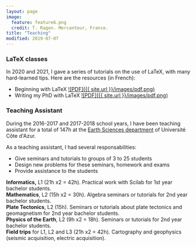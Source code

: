 ```yaml
---
layout: page
image:
  feature: feature6.png
  credit: T. Ragon. Mercantour, France.
title: "Teaching"
modified: 2019-07-07
---
```



### LaTeX classes
In 2020 and 2021, I gave a series of tutorials on the use of LaTeX, with many hard-learned tips. Here are the resources (in French):
- Beginning with LaTeX [![PDF]({{ site.url }}/images/pdf.png)](débuter_latex.pdf)
- Writing my PhD with LaTeX [![PDF]({{ site.url }}/images/pdf.png)](écrire_thèse_latex.pdf)

### Teaching Assistant
During the 2016-2017 and 2017-2018 school years, I have been teaching assistant for a total of 147h at the [Earth Sciences department](https://st-unice.oca.eu/?lang=fr) of Université Côte d'Azur.

As a teaching assistant, I had several responsabilities:  
- Give seminars and tutorials to groups of 3 to 25 students
- Design new problems for these seminars, homework and exams
- Provide assistance to the students

**Informatics,** L1 (21h x2 = 42h). Practical work with Scilab for 1st year bachelor students.  
**Mathematics**, L2 (15h x2 = 30h). Algebra seminars or tutorials for 2nd year bachelor students.  
**Plate Tectonics**, L2 (15h). Seminars or tutorials about plate tectonics and geomagnetism for 2nd year bachelor students.  
**Physics of the Earth**, L2 (9h x2 = 18h). Seminars or tutorials for 2nd year bachelor students.  
**Field trips** for L1, L2 and L3 (21h x2 = 42h). Cartography and geophysics (seismic acquisition, electric acquisition).